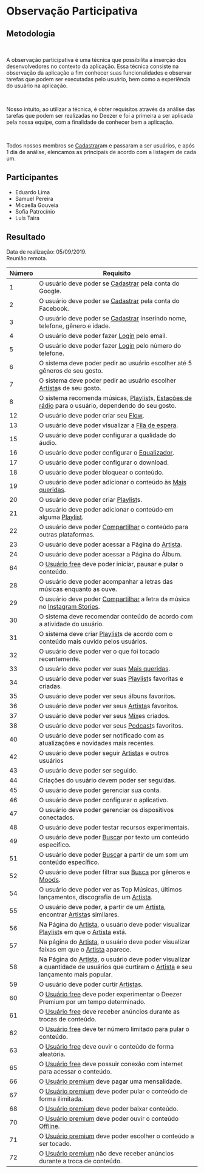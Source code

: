 #  Observação Participativa
<div class="line"></div>

##  Metodologia

<p align="justify">&emsp;

A observação participativa é uma técnica que possibilita a inserção dos desenvolvedores no contexto da aplicação. Essa técnica consiste na observação da aplicação a fim conhecer suas funcionalidades e observar tarefas que podem ser executadas pelo usuário, bem como a experiência do usuário na aplicação.

</p>

<p align="justify">&emsp;

Nosso intuito, ao utilizar a técnica, é obter requisitos através da análise das tarefas que podem ser realizadas no Deezer e foi a primeira a ser aplicada pela nossa equipe, com a finalidade de conhecer bem a aplicação.

</p>

<p align="justify">&emsp;

Todos nossos membros se [Cadastrar](/modelagem/lexico#cadastrar)am e passaram a ser usuários, e após 1 dia de análise, elencamos as principais de acordo com a listagem de cada um.

</p>

## Participantes
- Eduardo Lima
- Samuel Pereira
- Micaella Gouveia
- Sofia Patrocínio
- Luís Taira

##  Resultado

Data de realização: 05/09/2019.
<br>
Reunião remota.
<br>


|Número | Requisito                                         |
|-------|---------------------------------------------------|
|1      |O usuário deve poder se [Cadastrar](/modelagem/lexico#cadastrar) pela conta do Google.    |
|2      |O usuário deve poder se [Cadastrar](/modelagem/lexico#cadastrar) pela conta do Facebook.  |
|3      |O usuário deve poder se [Cadastrar](/modelagem/lexico#cadastrar) inserindo nome, telefone, gênero e idade.|
|4      |O usuário deve poder fazer [Login](/modelagem/lexico#login) pelo email.|
|5      |O usuário deve poder fazer [Login](/modelagem/lexico#login) pelo número do telefone.|
|6      |O sistema deve poder pedir ao usuário escolher até 5 gêneros de seu gosto.|
|7      |O sistema deve poder pedir ao usuário escolher [Artista](/modelagem/lexico#artista)s de seu gosto.|
|8      |O sistema recomenda músicas, [Playlist](/modelagem/lexico#playlist)s, [Estações de rádio](/modelagem/lexico#estacoes-de-radio) para o usuário, dependendo do seu gosto.|
|12     |O usuário deve poder criar seu [Flow](/modelagem/lexico#flow).|
|13      |O usuário deve poder visualizar a [Fila de espera](/modelagem/lexico#fila-de-espera).|
|15     |O usuário deve poder configurar a qualidade do áudio.|
|16      |O usuário deve poder configurar o [Equalizador](/modelagem/lexico#equalizador).|
|17      |O usuário deve poder configurar o download.|
|18      |O usuário deve poder bloquear o conteúdo.|
|19      |O usuário deve poder adicionar o conteúdo às [Mais queridas](/modelagem/lexico#mais-queridas).|
|20      |O usuário deve poder criar [Playlist](/modelagem/lexico#playlist)s.|
|21      |O usuário deve poder adicionar o conteúdo em alguma [Playlist](/modelagem/lexico#playlist).|
|22      |O usuário deve poder [Compartilhar](/modelagem/lexico#compartilhar) o conteúdo para outras plataformas.|
|23      |O usuário deve poder acessar a Página do [Artista](/modelagem/lexico#artista).|
|24      |O usuário deve poder acessar a Página do Álbum.|
|64      |O [Usuário free](/modelagem/lexico#usuario-free) deve poder iniciar, pausar e pular o conteúdo.|
|28      |O usuário deve poder acompanhar a letras das músicas enquanto as ouve.|
|29      |O usuário deve poder [Compartilhar](/modelagem/lexico#compartilhar) a letra da música no [Instagram Stories](/modelagem/lexico#instagram-stories).|
|30      |O sistema deve recomendar conteúdo de acordo com a atividade do usuário.|
|31      |O sistema deve criar [Playlist](/modelagem/lexico#playlist)s de acordo com o conteúdo mais ouvido pelos usuários.|
|32      |O usuário deve poder ver o que foi tocado recentemente.|
|33      |O usuário deve poder ver suas [Mais queridas](/modelagem/lexico#mais-queridas).|
|34      |O usuário deve poder ver suas [Playlist](/modelagem/lexico#playlist)s favoritas e criadas.|
|35      |O usuário deve poder ver seus álbuns favoritos.|
|36      |O usuário deve poder ver seus [Artista](/modelagem/lexico#artista)s favoritos.|
|37      |O usuário deve poder ver seus [Mix](/modelagem/lexico#mix)es criados.|
|38      |O usuário deve poder ver seus [Podcast](/modelagem/lexico#podcast)s favoritos.|
|40      |O usuário deve poder ser notificado com as atualizações e novidades mais recentes.|
|42      |O usuário deve poder seguir [Artista](/modelagem/lexico#artista)s e outros usuários|
|43      |O usuário deve poder ser seguido.|
|44      |Criações do usuário devem poder ser seguidas.|
|45      |O usuário deve poder gerenciar sua conta.|
|46      |O usuário deve poder configurar o aplicativo.|
|47      |O usuário deve poder gerenciar os dispositivos conectados.|
|48      |O usuário deve poder testar recursos experimentais.|
|49      |O usuário deve poder [Busca](/modelagem/lexico#busca)r por texto um conteúdo específico.|
|51      |O usuário deve poder [Busca](/modelagem/lexico#busca)r a partir de um som um conteúdo específico.|
|52      |O usuário deve poder filtrar sua [Busca](/modelagem/lexico#busca) por gêneros e [Moods](/modelagem/lexico#moods).|
|54      |O usuário deve poder ver as Top Músicas, últimos lançamentos, discografia de um [Artista](/modelagem/lexico#artista).|
|55      |O usuário deve poder, a partir de um [Artista](/modelagem/lexico#artista), encontrar [Artista](/modelagem/lexico#artista)s similares.|
|56      |Na Página do [Artista](/modelagem/lexico#artista), o usuário deve poder visualizar [Playlist](/modelagem/lexico#playlist)s em que o [Artista](/modelagem/lexico#artista) está.|
|57      |Na página do [Artista](/modelagem/lexico#artista), o usuário deve poder visualizar faixas em que o [Artista](/modelagem/lexico#artista) aparece.|
|58      |Na Página do [Artista](/modelagem/lexico#artista), o usuário deve poder visualizar a quantidade de usuários que curtiram o [Artista](/modelagem/lexico#artista) e seu lançamento mais popular.|
|59      |O usuário deve poder curtir [Artista](/modelagem/lexico#artista)s.|
|60      |O [Usuário free](/modelagem/lexico#usuario-free) deve poder experimentar o Deezer Premium por um tempo determinado.|
|61      |O [Usuário free](/modelagem/lexico#usuario-free) deve receber anúncios durante as trocas de conteúdo.|
|62      |O [Usuário free](/modelagem/lexico#usuario-free) deve ter número limitado para pular o conteúdo.|
|63      |O [Usuário free](/modelagem/lexico#usuario-free) deve ouvir o conteúdo de forma aleatória.|
|65      |O [Usuário free](/modelagem/lexico#usuario-free) deve possuir conexão com internet para acessar o conteúdo.|
|66      |O [Usuário premium](/modelagem/lexico#usuario-premium) deve pagar uma mensalidade.|
|67      |O [Usuário premium](/modelagem/lexico#usuario-premium) deve poder pular o conteúdo de forma ilimitada.|
|68      |O [Usuário premium](/modelagem/lexico#usuario-premium) deve poder baixar conteúdo.|
|70      |O [Usuário premium](/modelagem/lexico#usuario-premium) deve poder ouvir o conteúdo [Offline](/modelagem/lexico#offline).|
|71      |O [Usuário premium](/modelagem/lexico#usuario-premium) deve poder escolher o conteúdo a ser tocado.|
|72      |O [Usuário premium](/modelagem/lexico#usuario-premium) não deve receber anúncios durante a troca de conteúdo.|
